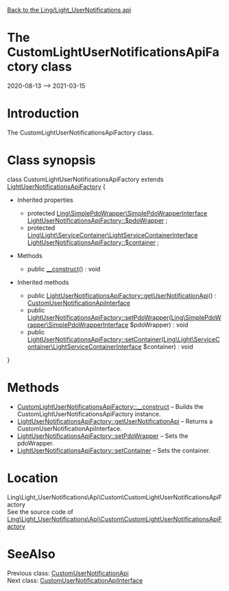 [Back to the Ling/Light_UserNotifications api](https://github.com/lingtalfi/Light_UserNotifications/blob/master/doc/api/Ling/Light_UserNotifications.md)



The CustomLightUserNotificationsApiFactory class
================
2020-08-13 --> 2021-03-15






Introduction
============

The CustomLightUserNotificationsApiFactory class.



Class synopsis
==============


class <span class="pl-k">CustomLightUserNotificationsApiFactory</span> extends [LightUserNotificationsApiFactory](https://github.com/lingtalfi/Light_UserNotifications/blob/master/doc/api/Ling/Light_UserNotifications/Api/Generated/LightUserNotificationsApiFactory.md)  {

- Inherited properties
    - protected [Ling\SimplePdoWrapper\SimplePdoWrapperInterface](https://github.com/lingtalfi/SimplePdoWrapper/blob/master/doc/api/Ling/SimplePdoWrapper/SimplePdoWrapperInterface.md) [LightUserNotificationsApiFactory::$pdoWrapper](#property-pdoWrapper) ;
    - protected [Ling\Light\ServiceContainer\LightServiceContainerInterface](https://github.com/lingtalfi/Light/blob/master/doc/api/Ling/Light/ServiceContainer/LightServiceContainerInterface.md) [LightUserNotificationsApiFactory::$container](#property-container) ;

- Methods
    - public [__construct](https://github.com/lingtalfi/Light_UserNotifications/blob/master/doc/api/Ling/Light_UserNotifications/Api/Custom/CustomLightUserNotificationsApiFactory/__construct.md)() : void

- Inherited methods
    - public [LightUserNotificationsApiFactory::getUserNotificationApi](https://github.com/lingtalfi/Light_UserNotifications/blob/master/doc/api/Ling/Light_UserNotifications/Api/Generated/LightUserNotificationsApiFactory/getUserNotificationApi.md)() : [CustomUserNotificationApiInterface](https://github.com/lingtalfi/Light_UserNotifications/blob/master/doc/api/Ling/Light_UserNotifications/Api/Custom/Interfaces/CustomUserNotificationApiInterface.md)
    - public [LightUserNotificationsApiFactory::setPdoWrapper](https://github.com/lingtalfi/Light_UserNotifications/blob/master/doc/api/Ling/Light_UserNotifications/Api/Generated/LightUserNotificationsApiFactory/setPdoWrapper.md)([Ling\SimplePdoWrapper\SimplePdoWrapperInterface](https://github.com/lingtalfi/SimplePdoWrapper/blob/master/doc/api/Ling/SimplePdoWrapper/SimplePdoWrapperInterface.md) $pdoWrapper) : void
    - public [LightUserNotificationsApiFactory::setContainer](https://github.com/lingtalfi/Light_UserNotifications/blob/master/doc/api/Ling/Light_UserNotifications/Api/Generated/LightUserNotificationsApiFactory/setContainer.md)([Ling\Light\ServiceContainer\LightServiceContainerInterface](https://github.com/lingtalfi/Light/blob/master/doc/api/Ling/Light/ServiceContainer/LightServiceContainerInterface.md) $container) : void

}






Methods
==============

- [CustomLightUserNotificationsApiFactory::__construct](https://github.com/lingtalfi/Light_UserNotifications/blob/master/doc/api/Ling/Light_UserNotifications/Api/Custom/CustomLightUserNotificationsApiFactory/__construct.md) &ndash; Builds the CustomLightUserNotificationsApiFactory instance.
- [LightUserNotificationsApiFactory::getUserNotificationApi](https://github.com/lingtalfi/Light_UserNotifications/blob/master/doc/api/Ling/Light_UserNotifications/Api/Generated/LightUserNotificationsApiFactory/getUserNotificationApi.md) &ndash; Returns a CustomUserNotificationApiInterface.
- [LightUserNotificationsApiFactory::setPdoWrapper](https://github.com/lingtalfi/Light_UserNotifications/blob/master/doc/api/Ling/Light_UserNotifications/Api/Generated/LightUserNotificationsApiFactory/setPdoWrapper.md) &ndash; Sets the pdoWrapper.
- [LightUserNotificationsApiFactory::setContainer](https://github.com/lingtalfi/Light_UserNotifications/blob/master/doc/api/Ling/Light_UserNotifications/Api/Generated/LightUserNotificationsApiFactory/setContainer.md) &ndash; Sets the container.





Location
=============
Ling\Light_UserNotifications\Api\Custom\CustomLightUserNotificationsApiFactory<br>
See the source code of [Ling\Light_UserNotifications\Api\Custom\CustomLightUserNotificationsApiFactory](https://github.com/lingtalfi/Light_UserNotifications/blob/master/Api/Custom/CustomLightUserNotificationsApiFactory.php)



SeeAlso
==============
Previous class: [CustomUserNotificationApi](https://github.com/lingtalfi/Light_UserNotifications/blob/master/doc/api/Ling/Light_UserNotifications/Api/Custom/Classes/CustomUserNotificationApi.md)<br>Next class: [CustomUserNotificationApiInterface](https://github.com/lingtalfi/Light_UserNotifications/blob/master/doc/api/Ling/Light_UserNotifications/Api/Custom/Interfaces/CustomUserNotificationApiInterface.md)<br>
